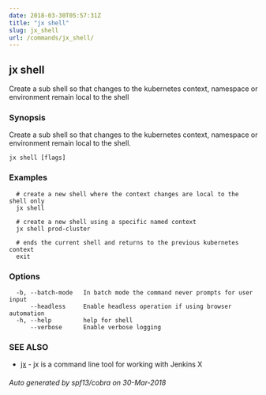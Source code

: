 ```yaml
---
date: 2018-03-30T05:57:31Z
title: "jx shell"
slug: jx_shell
url: /commands/jx_shell/
---
```

## jx shell

Create a sub shell so that changes to the kubernetes context, namespace or environment remain local to the shell

### Synopsis

Create a sub shell so that changes to the kubernetes context, namespace or environment remain local to the shell.

```
jx shell [flags]
```

### Examples

```
  # create a new shell where the context changes are local to the shell only
  jx shell
  
  # create a new shell using a specific named context
  jx shell prod-cluster
  
  # ends the current shell and returns to the previous kubernetes context
  exit
```

### Options

```
  -b, --batch-mode   In batch mode the command never prompts for user input
      --headless     Enable headless operation if using browser automation
  -h, --help         help for shell
      --verbose      Enable verbose logging
```

### SEE ALSO

* [jx](/commands/jx/)	 - jx is a command line tool for working with Jenkins X

###### Auto generated by spf13/cobra on 30-Mar-2018
